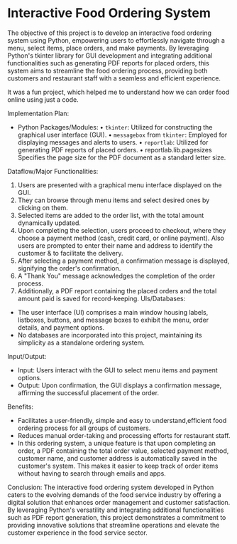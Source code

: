 # Interactive Food Ordering System

The objective of this project is to develop an interactive food ordering system using Python, empowering users to effortlessly navigate through a menu, select items, place orders, and make payments. By leveraging Python's tkinter library for GUI development and integrating additional functionalities such as generating PDF reports for placed orders, this system aims to streamline the food ordering process, providing both customers and restaurant staff with a seamless and efficient experience.

It was a fun project, which helped me to understand how we can order food online using just a code.

Implementation Plan:
- Python Packages/Modules:
•	`tkinter`: Utilized for constructing the graphical user interface (GUI).
•	`messagebox` from `tkinter`: Employed for displaying messages and alerts to users.
•	`reportlab`: Utilized for generating PDF reports of placed orders.
•	reportlab.lib.pagesizes Specifies the page size for the PDF document as a standard letter size.

Dataflow/Major Functionalities:
1. Users are presented with a graphical menu interface displayed on the GUI.
2. They can browse through menu items and select desired ones by clicking on them.
3. Selected items are added to the order list, with the total amount dynamically updated.
4. Upon completing the selection, users proceed to checkout, where they choose a payment method (cash, credit card, or online payment). Also users are prompted to enter their name and address to identify the customer & to facilitate the delivery.
5. After selecting a payment method, a confirmation message is displayed, signifying the order's confirmation.
6. A "Thank You" message acknowledges the completion of the order process.
7. Additionally, a PDF report containing the placed orders and the total amount  paid is saved for record-keeping.
UIs/Databases:
- The user interface (UI) comprises a main window housing labels, listboxes, buttons, and message boxes to exhibit the menu, order details, and payment options.
- No databases are incorporated into this project, maintaining its simplicity as a standalone ordering system.



Input/Output:
- Input: Users interact with the GUI to select menu items and payment options.
- Output: Upon confirmation, the GUI displays a confirmation message, affirming the successful placement of the order.

Benefits:
- Facilitates a user-friendly, simple and easy to understand,efficient food ordering process for all groups of customers.
- Reduces manual order-taking and processing efforts for restaurant staff.
- In this ordering system, a unique feature is that upon completing an order, a PDF containing the total order value, selected payment method, customer name, and customer address is automatically saved in the customer's system. This makes it easier to keep track of order items without having to search through emails and apps.
  
Conclusion:
The interactive food ordering system developed in Python caters to the evolving demands of the food service industry by offering a digital solution that enhances order management and customer satisfaction. By leveraging Python's versatility and integrating additional functionalities such as PDF report generation, this project demonstrates a commitment to providing innovative solutions that streamline operations and elevate the customer experience in the food service sector.
